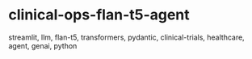 # clinical-ops-flan-t5-agent
streamlit, llm, flan-t5, transformers, pydantic, clinical-trials, healthcare, agent, genai, python
